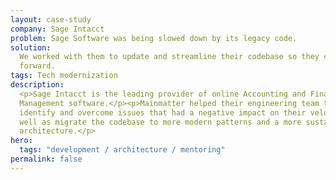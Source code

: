 ```yaml
---
layout: case-study
company: Sage Intacct
problem: Sage Software was being slowed down by its legacy code.
solution:
  We worked with them to update and streamline their codebase so they could move
  forward.
tags: Tech modernization
description:
  <p>Sage Intacct is the leading provider of online Accounting and Finance
  Management software.</p><p>Mainmatter helped their engineering team to
  identify and overcome issues that had a negative impact on their velocity as
  well as migrate the codebase to more modern patterns and a more sustainable
  architecture.</p>
hero:
  tags: "development / architecture / mentoring"
permalink: false
---
```

